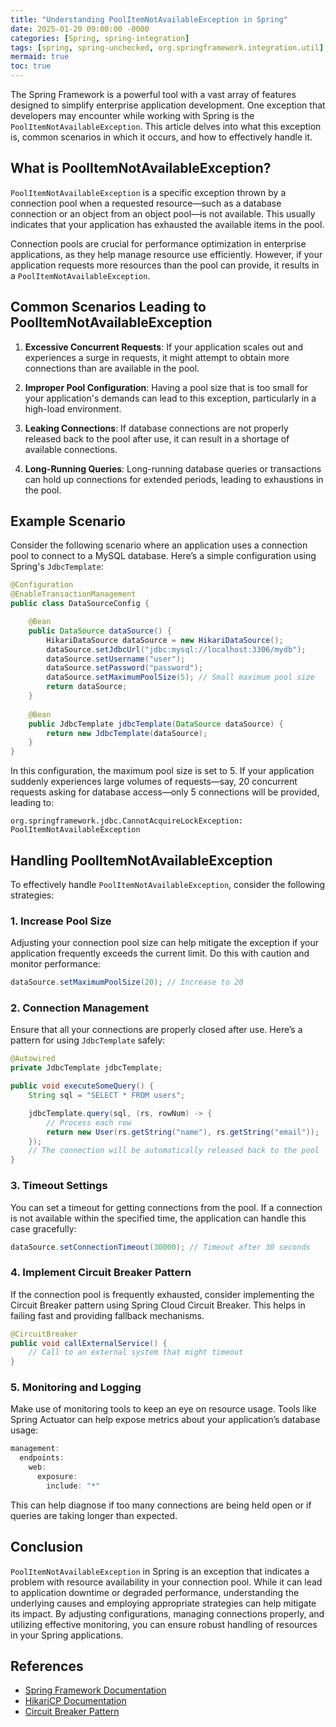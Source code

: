 ```yaml
---
title: "Understanding PoolItemNotAvailableException in Spring"
date: 2025-01-20 09:00:00 -0000
categories: [Spring, spring-integration]
tags: [spring, spring-unchecked, org.springframework.integration.util]
mermaid: true
toc: true
---
```



The Spring Framework is a powerful tool with a vast array of features designed to simplify enterprise application development. One exception that developers may encounter while working with Spring is the `PoolItemNotAvailableException`. This article delves into what this exception is, common scenarios in which it occurs, and how to effectively handle it.

## What is PoolItemNotAvailableException?

`PoolItemNotAvailableException` is a specific exception thrown by a connection pool when a requested resource—such as a database connection or an object from an object pool—is not available. This usually indicates that your application has exhausted the available items in the pool. 

Connection pools are crucial for performance optimization in enterprise applications, as they help manage resource use efficiently. However, if your application requests more resources than the pool can provide, it results in a `PoolItemNotAvailableException`.

## Common Scenarios Leading to PoolItemNotAvailableException

1. **Excessive Concurrent Requests**: If your application scales out and experiences a surge in requests, it might attempt to obtain more connections than are available in the pool.

2. **Improper Pool Configuration**: Having a pool size that is too small for your application's demands can lead to this exception, particularly in a high-load environment.

3. **Leaking Connections**: If database connections are not properly released back to the pool after use, it can result in a shortage of available connections.

4. **Long-Running Queries**: Long-running database queries or transactions can hold up connections for extended periods, leading to exhaustions in the pool.

## Example Scenario

Consider the following scenario where an application uses a connection pool to connect to a MySQL database. Here’s a simple configuration using Spring's `JdbcTemplate`:

```java
@Configuration
@EnableTransactionManagement
public class DataSourceConfig {

    @Bean
    public DataSource dataSource() {
        HikariDataSource dataSource = new HikariDataSource();
        dataSource.setJdbcUrl("jdbc:mysql://localhost:3306/mydb");
        dataSource.setUsername("user");
        dataSource.setPassword("password");
        dataSource.setMaximumPoolSize(5); // Small maximum pool size
        return dataSource;
    }
    
    @Bean
    public JdbcTemplate jdbcTemplate(DataSource dataSource) {
        return new JdbcTemplate(dataSource);
    }
}
```

In this configuration, the maximum pool size is set to 5. If your application suddenly experiences large volumes of requests—say, 20 concurrent requests asking for database access—only 5 connections will be provided, leading to:

```
org.springframework.jdbc.CannotAcquireLockException: PoolItemNotAvailableException
```

## Handling PoolItemNotAvailableException

To effectively handle `PoolItemNotAvailableException`, consider the following strategies:

### 1. Increase Pool Size

Adjusting your connection pool size can help mitigate the exception if your application frequently exceeds the current limit. Do this with caution and monitor performance:

```java
dataSource.setMaximumPoolSize(20); // Increase to 20
```

### 2. Connection Management

Ensure that all your connections are properly closed after use. Here’s a pattern for using `JdbcTemplate` safely:

```java
@Autowired
private JdbcTemplate jdbcTemplate;

public void executeSomeQuery() {
    String sql = "SELECT * FROM users";

    jdbcTemplate.query(sql, (rs, rowNum) -> {
        // Process each row
        return new User(rs.getString("name"), rs.getString("email"));
    });
    // The connection will be automatically released back to the pool
}
```

### 3. Timeout Settings

You can set a timeout for getting connections from the pool. If a connection is not available within the specified time, the application can handle this case gracefully:

```java
dataSource.setConnectionTimeout(30000); // Timeout after 30 seconds
```

### 4. Implement Circuit Breaker Pattern

If the connection pool is frequently exhausted, consider implementing the Circuit Breaker pattern using Spring Cloud Circuit Breaker. This helps in failing fast and providing fallback mechanisms.

```java
@CircuitBreaker
public void callExternalService() {
    // Call to an external system that might timeout
}
```

### 5. Monitoring and Logging

Make use of monitoring tools to keep an eye on resource usage. Tools like Spring Actuator can help expose metrics about your application’s database usage:

```java
management:
  endpoints:
    web:
      exposure:
        include: "*"
```

This can help diagnose if too many connections are being held open or if queries are taking longer than expected.

## Conclusion

`PoolItemNotAvailableException` in Spring is an exception that indicates a problem with resource availability in your connection pool. While it can lead to application downtime or degraded performance, understanding the underlying causes and employing appropriate strategies can help mitigate its impact. By adjusting configurations, managing connections properly, and utilizing effective monitoring, you can ensure robust handling of resources in your Spring applications.

## References

- [Spring Framework Documentation](https://spring.io/docs)
- [HikariCP Documentation](https://github.com/brettwooldridge/HikariCP)
- [Circuit Breaker Pattern](https://microservices.io/patterns/data/circuit-breaker.html)
